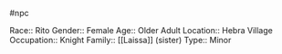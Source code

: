 #npc 

Race:: Rito
Gender:: Female
Age:: Older Adult
Location:: Hebra Village
Occupation:: Knight
Family:: [[Laissa]] (sister)
Type:: Minor
